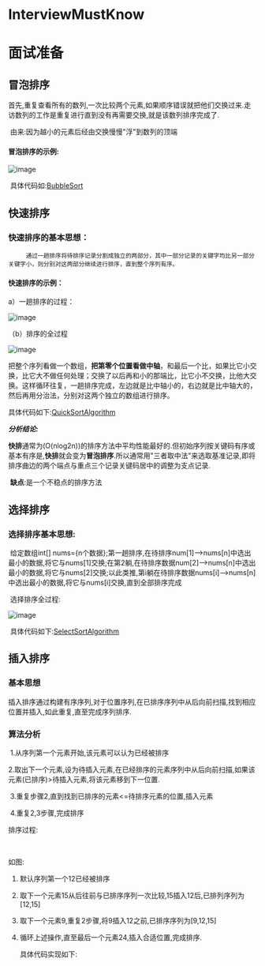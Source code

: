 # InterviewMustKnow
# 面试准备



## 冒泡排序

​	首先,重复查看所有的数列,一次比较两个元素,如果顺序错误就把他们交换过来.走访数列的工作是重复进行直到没有再需要交换,就是该数列排序完成了.

​	由来:因为越小的元素后经由交换慢慢"浮"到数列的顶端

#### 冒泡排序的示例:

![image](https://github.com/fightingWhite/InterviewMustKnow/blob/master/image/%E5%86%92%E6%B3%A1%E6%8E%92%E5%BA%8F.png)

​	具体代码如:[BubbleSort](https://github.com/fightingWhite/InterviewMustKnow/blob/master/src/com/algorithm/bubbleSort/BubbleSort.java)



## **快速排序**

### 快速排序的基本思想：

```
     通过一趟排序将待排序记录分割成独立的两部分，其中一部分记录的关键字均比另一部分关键字小，则分别对这两部分继续进行排序，直到整个序列有序。
```

#### 快速排序的示例：

a）一趟排序的过程：

![image](https://github.com/fightingWhite/InterviewMustKnow/blob/master/image/%E5%BF%AB%E6%8E%92(a).png)

（b）排序的全过程

![image](https://github.com/fightingWhite/InterviewMustKnow/blob/master/image/%E5%BF%AB%E6%8E%92(b).png)

把整个序列看做一个数组，**把第零个位置看做中轴**，和最后一个比，如果比它小交换，比它大不做任何处理；交换了以后再和小的那端比，比它小不交换，比他大交换。这样循环往复，一趟排序完成，左边就是比中轴小的，右边就是比中轴大的，然后再用分治法，分别对这两个独立的数组进行排序。

具体代码如下:[QuickSortAlgorithm](https://github.com/fightingWhite/InterviewMustKnow/blob/master/src/com/algorithm/recursiveAlgorithm/QuickSortAlgorithm.java)

***分析结论:***

​	**快排**通常为(O(nlog2n))的排序方法中平均性能最好的.但初始序列按关键码有序或基本有序是,**快排**就会变为**冒泡排序**.所以通常用"三者取中法"来选取基准记录,即将排序曲边的两个端点与重点三个记录关键码居中的调整为支点记录.

​	**缺点**:是一个不稳点的排序方法

## 选择排序

### 选择排序基本思想:

​	给定数组int[] nums={n个数据};第一趟排序,在待排序num[1]-->nums[n]中选出最小的数据,将它与nums[1]交换;在第2躺,在待排序数据num[2]-->nums[n]中选出最小的数据,将它与nums[2]交换;以此类推,第i躺在待排序数据nums[i]-->nums[n]中选出最小的数据,将它与nums[i]交换,直到全部排序完成

​	选择排序全过程:

![image](https://github.com/fightingWhite/InterviewMustKnow/blob/master/image/%E9%80%89%E6%8B%A9%E6%8E%92%E5%BA%8F.png)

​	具体代码如下:[SelectSortAlgorithm](https://github.com/fightingWhite/InterviewMustKnow/blob/master/src/com/algorithm/selectAlgorithm/SelectSortAlgorithm.java)

## 插入排序

### 基本思想

​		插入排序通过构建有序序列,对于位置序列,在已排序序列中从后向前扫描,找到相应位置并插入,如此重复,直至完成序列排序.

### 算法分析

​	1.从序列第一个元素开始,该元素可以认为已经被排序

​	2.取出下一个元素,设为待插入元素,在已经排序的元素序列中从后向前扫描,如果该元素(已排序)>待插入元素,将该元素移到下一位置.

​	3.重复步骤2,直到找到已排序的元素<=待排序元素的位置,插入元素

​	4.重复2,3步骤,完成排序

排序过程:

​	

如图:

1. 默认序列第一个12已经被排序

2. 取下一个元素15从后往前与已排序序列一次比较,15插入12后,已排列序列为[12,15]

3. 取下一个元素9,重复2步骤,将9插入12之前,已排序序列为[9,12,15]

4. 循环上述操作,直至最后一个元素24,插入合适位置,完成排序.

   具体代码实现如下: